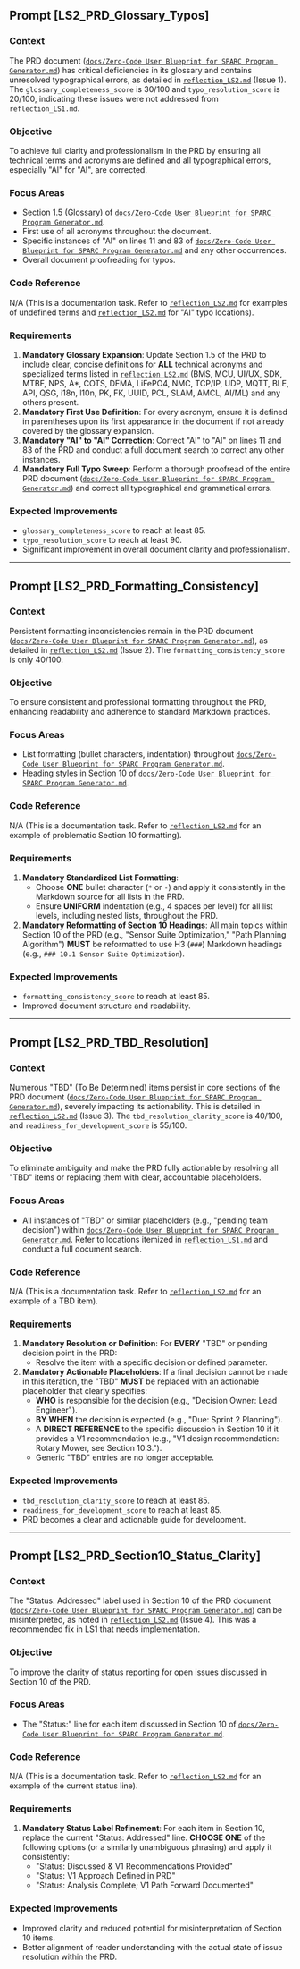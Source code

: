 ## Prompt [LS2_PRD_Glossary_Typos]

### Context
The PRD document ([`docs/Zero-Code User Blueprint for SPARC Program Generator.md`](docs/Zero-Code%20User%20Blueprint%20for%20SPARC%20Program%20Generator.md:0)) has critical deficiencies in its glossary and contains unresolved typographical errors, as detailed in [`reflection_LS2.md`](reflection_LS2.md:8) (Issue 1). The `glossary_completeness_score` is 30/100 and `typo_resolution_score` is 20/100, indicating these issues were not addressed from `reflection_LS1.md`.

### Objective
To achieve full clarity and professionalism in the PRD by ensuring all technical terms and acronyms are defined and all typographical errors, especially "Al" for "AI", are corrected.

### Focus Areas
-   Section 1.5 (Glossary) of [`docs/Zero-Code User Blueprint for SPARC Program Generator.md`](docs/Zero-Code%20User%20Blueprint%20for%20SPARC%20Program%20Generator.md:0).
-   First use of all acronyms throughout the document.
-   Specific instances of "Al" on lines 11 and 83 of [`docs/Zero-Code User Blueprint for SPARC Program Generator.md`](docs/Zero-Code%20User%20Blueprint%20for%20SPARC%20Program%20Generator.md:0) and any other occurrences.
-   Overall document proofreading for typos.

### Code Reference
N/A (This is a documentation task. Refer to [`reflection_LS2.md`](reflection_LS2.md:20) for examples of undefined terms and [`reflection_LS2.md`](reflection_LS2.md:16) for "Al" typo locations).

### Requirements
1.  **Mandatory Glossary Expansion**: Update Section 1.5 of the PRD to include clear, concise definitions for **ALL** technical acronyms and specialized terms listed in [`reflection_LS2.md`](reflection_LS2.md:22) (BMS, MCU, UI/UX, SDK, MTBF, NPS, A*, COTS, DFMA, LiFePO4, NMC, TCP/IP, UDP, MQTT, BLE, API, QSG, i18n, l10n, PK, FK, UUID, PCL, SLAM, AMCL, AI/ML) and any others present.
2.  **Mandatory First Use Definition**: For every acronym, ensure it is defined in parentheses upon its first appearance in the document if not already covered by the glossary expansion.
3.  **Mandatory "Al" to "AI" Correction**: Correct "Al" to "AI" on lines 11 and 83 of the PRD and conduct a full document search to correct any other instances.
4.  **Mandatory Full Typo Sweep**: Perform a thorough proofread of the entire PRD document ([`docs/Zero-Code User Blueprint for SPARC Program Generator.md`](docs/Zero-Code%20User%20Blueprint%20for%20SPARC%20Program%20Generator.md:0)) and correct all typographical and grammatical errors.

### Expected Improvements
-   `glossary_completeness_score` to reach at least 85.
-   `typo_resolution_score` to reach at least 90.
-   Significant improvement in overall document clarity and professionalism.

---

## Prompt [LS2_PRD_Formatting_Consistency]

### Context
Persistent formatting inconsistencies remain in the PRD document ([`docs/Zero-Code User Blueprint for SPARC Program Generator.md`](docs/Zero-Code%20User%20Blueprint%20for%20SPARC%20Program%20Generator.md:0)), as detailed in [`reflection_LS2.md`](reflection_LS2.md:31) (Issue 2). The `formatting_consistency_score` is only 40/100.

### Objective
To ensure consistent and professional formatting throughout the PRD, enhancing readability and adherence to standard Markdown practices.

### Focus Areas
-   List formatting (bullet characters, indentation) throughout [`docs/Zero-Code User Blueprint for SPARC Program Generator.md`](docs/Zero-Code%20User%20Blueprint%20for%20SPARC%20Program%20Generator.md:0).
-   Heading styles in Section 10 of [`docs/Zero-Code User Blueprint for SPARC Program Generator.md`](docs/Zero-Code%20User%20Blueprint%20for%20SPARC%20Program%20Generator.md:0).

### Code Reference
N/A (This is a documentation task. Refer to [`reflection_LS2.md`](reflection_LS2.md:36) for an example of problematic Section 10 formatting).

### Requirements
1.  **Mandatory Standardized List Formatting**:
    *   Choose **ONE** bullet character (`*` or `-`) and apply it consistently in the Markdown source for all lists in the PRD.
    *   Ensure **UNIFORM** indentation (e.g., 4 spaces per level) for all list levels, including nested lists, throughout the PRD.
2.  **Mandatory Reformatting of Section 10 Headings**: All main topics within Section 10 of the PRD (e.g., "Sensor Suite Optimization," "Path Planning Algorithm") **MUST** be reformatted to use H3 (`###`) Markdown headings (e.g., `### 10.1 Sensor Suite Optimization`).

### Expected Improvements
-   `formatting_consistency_score` to reach at least 85.
-   Improved document structure and readability.

---

## Prompt [LS2_PRD_TBD_Resolution]

### Context
Numerous "TBD" (To Be Determined) items persist in core sections of the PRD document ([`docs/Zero-Code User Blueprint for SPARC Program Generator.md`](docs/Zero-Code%20User%20Blueprint%20for%20SPARC%20Program%20Generator.md:0)), severely impacting its actionability. This is detailed in [`reflection_LS2.md`](reflection_LS2.md:47) (Issue 3). The `tbd_resolution_clarity_score` is 40/100, and `readiness_for_development_score` is 55/100.

### Objective
To eliminate ambiguity and make the PRD fully actionable by resolving all "TBD" items or replacing them with clear, accountable placeholders.

### Focus Areas
-   All instances of "TBD" or similar placeholders (e.g., "pending team decision") within [`docs/Zero-Code User Blueprint for SPARC Program Generator.md`](docs/Zero-Code%20User%20Blueprint%20for%20SPARC%20Program%20Generator.md:0). Refer to locations itemized in [`reflection_LS1.md`](reflection_LS1.md:40) and conduct a full document search.

### Code Reference
N/A (This is a documentation task. Refer to [`reflection_LS2.md`](reflection_LS2.md:52) for an example of a TBD item).

### Requirements
1.  **Mandatory Resolution or Definition**: For **EVERY** "TBD" or pending decision point in the PRD:
    *   Resolve the item with a specific decision or defined parameter.
2.  **Mandatory Actionable Placeholders**: If a final decision cannot be made in this iteration, the "TBD" **MUST** be replaced with an actionable placeholder that clearly specifies:
    *   **WHO** is responsible for the decision (e.g., "Decision Owner: Lead Engineer").
    *   **BY WHEN** the decision is expected (e.g., "Due: Sprint 2 Planning").
    *   A **DIRECT REFERENCE** to the specific discussion in Section 10 if it provides a V1 recommendation (e.g., "V1 design recommendation: Rotary Mower, see Section 10.3.").
    *   Generic "TBD" entries are no longer acceptable.

### Expected Improvements
-   `tbd_resolution_clarity_score` to reach at least 85.
-   `readiness_for_development_score` to reach at least 85.
-   PRD becomes a clear and actionable guide for development.

---

## Prompt [LS2_PRD_Section10_Status_Clarity]

### Context
The "Status: Addressed" label used in Section 10 of the PRD document ([`docs/Zero-Code User Blueprint for SPARC Program Generator.md`](docs/Zero-Code%20User%20Blueprint%20for%20SPARC%20Program%20Generator.md:0)) can be misinterpreted, as noted in [`reflection_LS2.md`](reflection_LS2.md:63) (Issue 4). This was a recommended fix in LS1 that needs implementation.

### Objective
To improve the clarity of status reporting for open issues discussed in Section 10 of the PRD.

### Focus Areas
-   The "Status:" line for each item discussed in Section 10 of [`docs/Zero-Code User Blueprint for SPARC Program Generator.md`](docs/Zero-Code%20User%20Blueprint%20for%20SPARC%20Program%20Generator.md:0).

### Code Reference
N/A (This is a documentation task. Refer to [`reflection_LS2.md`](reflection_LS2.md:68) for an example of the current status line).

### Requirements
1.  **Mandatory Status Label Refinement**: For each item in Section 10, replace the current "Status: Addressed" line. **CHOOSE ONE** of the following options (or a similarly unambiguous phrasing) and apply it consistently:
    *   "Status: Discussed & V1 Recommendations Provided"
    *   "Status: V1 Approach Defined in PRD"
    *   "Status: Analysis Complete; V1 Path Forward Documented"

### Expected Improvements
-   Improved clarity and reduced potential for misinterpretation of Section 10 items.
-   Better alignment of reader understanding with the actual state of issue resolution within the PRD.